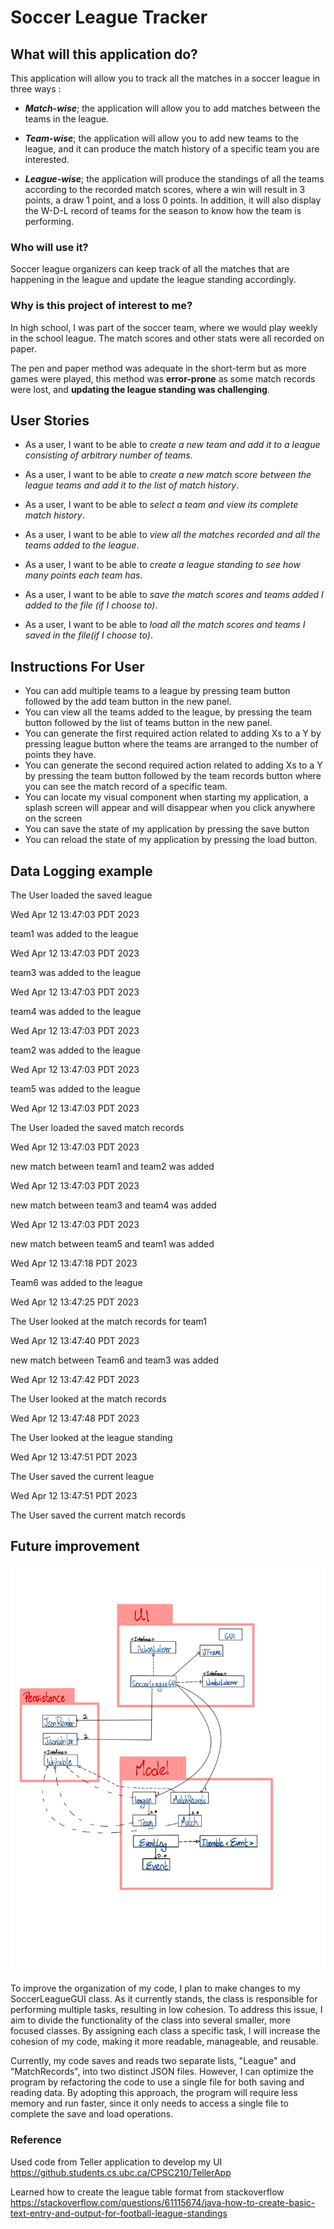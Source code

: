 # Soccer League Tracker
## What will this application do?
This application will allow you to track all the matches in a soccer league in three ways :

* ***Match-wise***; the application will allow you to add matches between the teams in the league.


* ***Team-wise***; the application will allow you to add new teams to the league, and it can produce the match history of a specific team you are interested. 


* ***League-wise***; the application will produce the standings of all the teams according to the recorded match scores,
where a win will result in 3 points, a draw 1 point, and a loss 0 points. In addition, it will also display the W-D-L record of teams for the season to know how the team is performing.


### Who will use it?
Soccer league organizers can keep track of all the matches that are happening in the
league and update the league standing accordingly.

### Why is this project of interest to me?
In high school, I was part of the soccer team, where we would play weekly in the school league. The match scores and
other stats were all recorded on paper.

The pen and paper method was  adequate in the short-term but as
more games were played, this method was **error-prone** as some match records
were lost, and **updating the league standing was challenging**.




## User Stories
* As a user, I want to be able to *create a new team and add it to a league consisting of arbitrary number of teams*.


* As a user, I want to be able to *create a new match score between the league teams and add it to the list of match history*.


* As a user, I want to be able to *select a team and view its complete match history*.


* As a user, I want to be able to *view all the matches recorded and all the teams added to the league*.


* As a user, I want to be able to *create a league standing to see how many points each team has*.


* As a user, I want to be able to *save the match scores and teams added I added to the file (if I choose to)*.


* As a user, I want to be able to *load all the match scores and teams I saved in the file(if I choose to)*.

## Instructions For User

- You can add multiple teams to a league by pressing team button followed by the add team button in the new panel.
- You can view all the teams added to the league, by pressing the team button followed by the list of teams 
button in the new panel.
- You can generate the first required action related to adding Xs to a Y by pressing league button where the teams
are arranged to the number of points they have.
- You can generate the second required action related to adding Xs to a Y by pressing the team button followed by
the team records button where you can see the match record of a specific team.
- You can locate my visual component when starting my application, a splash screen will appear and will 
disappear when you click anywhere on the screen
- You can save the state of my application by pressing the save button
- You can reload the state of my application by pressing the load button.

## Data Logging example
The User loaded the saved league

Wed Apr 12 13:47:03 PDT 2023

team1 was added to the league

Wed Apr 12 13:47:03 PDT 2023

team3 was added to the league

Wed Apr 12 13:47:03 PDT 2023

team4 was added to the league

Wed Apr 12 13:47:03 PDT 2023

team2 was added to the league

Wed Apr 12 13:47:03 PDT 2023

team5 was added to the league

Wed Apr 12 13:47:03 PDT 2023

The User loaded the saved match records

Wed Apr 12 13:47:03 PDT 2023

new match between team1 and team2 was added

Wed Apr 12 13:47:03 PDT 2023

new match between team3 and team4 was added

Wed Apr 12 13:47:03 PDT 2023

new match between team5 and team1 was added

Wed Apr 12 13:47:18 PDT 2023

Team6 was added to the league

Wed Apr 12 13:47:25 PDT 2023

The User looked at the match records for team1

Wed Apr 12 13:47:40 PDT 2023

new match between Team6 and team3 was added

Wed Apr 12 13:47:42 PDT 2023

The User looked at the match records

Wed Apr 12 13:47:48 PDT 2023

The User looked at the league standing

Wed Apr 12 13:47:51 PDT 2023

The User saved the current league

Wed Apr 12 13:47:51 PDT 2023

The User saved the current match records


## Future improvement

<img src="UML_Design_Diagram.jpg">

To improve the organization of my code, I plan to make changes to my SoccerLeagueGUI class. 
As it currently stands, the class is responsible for performing multiple tasks, resulting in low cohesion.
To address this issue, I aim to divide the functionality of the class into several smaller, more focused classes.
By assigning each class a specific task, I will increase the cohesion of my code, making it more readable, manageable, 
and reusable.

Currently, my code saves and reads two separate lists, "League" and "MatchRecords", 
into two distinct JSON files. However, I can  optimize the program by refactoring the code to use a single file for 
both saving and reading data. By adopting this approach, the program will require less memory and run faster, 
since it only needs to access a single file to complete the save and load operations.



### Reference 
Used code from Teller application to develop my UI
https://github.students.cs.ubc.ca/CPSC210/TellerApp

Learned how to create the league table format from stackoverflow
https://stackoverflow.com/questions/61115674/java-how-to-create-basic-text-entry-and-output-for-football-league-standings